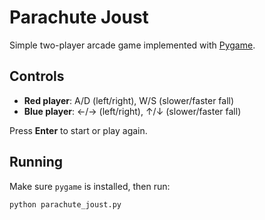 # Parachute Joust

Simple two-player arcade game implemented with [Pygame](https://www.pygame.org/).

## Controls
- **Red player**: A/D (left/right), W/S (slower/faster fall)
- **Blue player**: ←/→ (left/right), ↑/↓ (slower/faster fall)

Press **Enter** to start or play again.

## Running
Make sure `pygame` is installed, then run:

```bash
python parachute_joust.py
```
